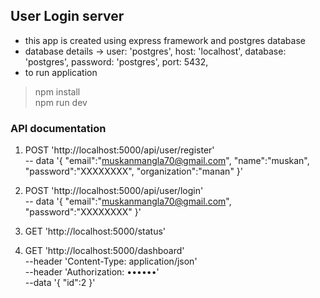 ## User Login server

- this app is created using express framework and postgres database
- database details -> user: 'postgres', host: 'localhost', database: 'postgres', password: 'postgres', port: 5432,
- to run application
> npm install<br>
> npm run dev

### API documentation

1. POST 'http://localhost:5000/api/user/register' \
-- data '{
    "email":"muskanmangla70@gmail.com",
    "name":"muskan",
    "password":"XXXXXXXX",
    "organization":"manan"
}'


2. POST 'http://localhost:5000/api/user/login' \
-- data '{
    "email":"muskanmangla70@gmail.com",
    "password":"XXXXXXXX"
}'


3. GET 'http://localhost:5000/status'

4. GET 'http://localhost:5000/dashboard' \
--header 'Content-Type: application/json' \
--header 'Authorization: ••••••' \
--data '{
   "id":2
}'


